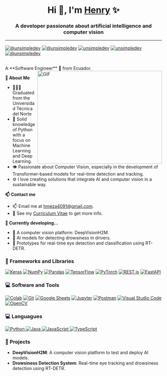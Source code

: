 <h1 align="center">
  Hi 👋, I'm
  <a href="https://100rabhcsmc.github.io/Me.io/" target="blank"> Henry</a> ✨
</h1>
<h3 align="center">
  A developer passionate about artificial intelligence and computer vision
</h3>
<hr />
<!-- <a target="_blank" align="center">
  <img align="right" top="500" height="300" width="400" alt="GIF" src="https://media.giphy.com/media/v1.Y2lkPTc5MGI3NjExaDZxZGt6bnZuOGxmcjd3YmlqOG42ZjRoNWw3c2Q3MWxnYnJqaXY4cSZlcD12MV9pbnRlcm5hbF9naWZfYnlfaWQmY3Q9Zw/qgQUggAC3Pfv687qPC/giphy.gif">
</a> -->
<p align="left">
  <a href="https://www.youtube.com/@DeepVisionH2M" target="blank"><img align="center" src="https://img.shields.io/badge/YouTube-FF0000?style=for-the-badge&logo=youtube&logoColor=white" alt="@unsimpledev"  /></a>
<a href="# target="blank"><img align="center" src="https://img.shields.io/badge/TikTok-000000?style=for-the-badge&logo=tiktok&logoColor=white" alt="@unsimpledev" /></a>
<a href="#" target="blank"><img align="center" src="https://img.shields.io/badge/LinkedIn-0077B5?style=for-the-badge&logo=linkedin&logoColor=white" alt="unsimpledev"/></a>
<a href="3" target="blank"><img align="center" src="https://img.shields.io/badge/Facebook-1877F2?style=for-the-badge&logo=facebook&logoColor=white" alt="unsimpledev"  /></a>
<a href = "mailto:hmeza4091@gmail.com" target="blank"><img align="center" src="https://img.shields.io/badge/Gmail-D14836?style=for-the-badge&logo=gmail&logoColor=white" alt="@unsimpledev"  /></a>
  </p>
<br>
A **Software Engineer** 🚀 from Ecuador.
 <!-- Currently, I'm a Community Team Member 🙍🏽‍♂️ [@CallmeMehdi](https://github.com/CallmeMehdi), Kaggler 👨🏽‍💻 [@Kaggle](https://www.kaggle.com/mehdimabrouki), and an Artificial Intelligence intern 👨🏽‍💼.  -->

  <img align="right" top="500" height="300" width="400" alt="GIF"  src="https://media.giphy.com/media/v1.Y2lkPTc5MGI3NjExaDZxZGt6bnZuOGxmcjd3YmlqOG42ZjRoNWw3c2Q3MWxnYnJqaXY4cSZlcD12MV9pbnRlcm5hbF9naWZfYnlfaWQmY3Q9Zw/qgQUggAC3Pfv687qPC/giphy.gif" />

**🧠 About Me**

- 👨🏽‍🎓 Graduated from the Universidad Técnica del Norte
- 🐍 Solid knowledge of Python with a focus on Machine Learning and Deep Learning.
- 👁️ Passionate about Computer Vision, especially in the development of Transformer-based models for real-time detection and tracking.
- ⚙️ I love creating solutions that integrate AI and computer vision in a sustainable way.

**📫 Contact me**

- 📫 Email me at [hmeza4091@gmail.com](mailto:hmeza4091@gmail.com).
- 📝 See my [Curriculum Vitae](https://drive.google.com/file/d/1PxlxLA6vGXslYmwybcA_dlr4uQhq-tkm/view?usp=sharing) to get more info.

**🌱 Currently developing…**

- 🚧 A computer vision platform: DeepVisionH2M.
- 🤖 AI models for detecting drowsiness in drivers.
- 🧪 Prototypes for real-time eye detection and classification using RT-DETR.

<h3>🧰 Frameworks and Libraries</h3>
<p>
    <a href="https://github.com/Bouaskaoun"><img alt="Keras" src="https://img.shields.io/badge/Keras%20-%23D00000.svg?logo=Keras&logoColor=white"></a>
    <a href="https://github.com/Bouaskaoun"><img alt="NumPy" src="https://img.shields.io/badge/Numpy%20-%23013243.svg?logo=numpy&logoColor=white"></a>
    <a href="https://github.com/Bouaskaoun"><img alt="Pandas" src="https://img.shields.io/badge/Pandas%20-%23150458.svg?logo=pandas&logoColor=white"></a>
    <a href="https://github.com/Bouaskaoun"><img alt="TensorFlow" src="https://img.shields.io/badge/TensorFlow%20-%23FF6F00.svg?logo=TensorFlow&logoColor=white"></a>
    <a href="https://pytorch.org/" target="_blank"><img alt="PyTorch" src="https://img.shields.io/badge/PyTorch-%23EE4C2C.svg?logo=PyTorch&logoColor=white"></a>
    <a href="https://github.com/typicode/rest.js" target="_blank"><img alt="REST.js" src="https://img.shields.io/badge/REST.js-000000?style=flat&logo=javascript&logoColor=white"></a>
    <a href="https://fastapi.tiangolo.com/" target="_blank"><img alt="FastAPI" src="https://img.shields.io/badge/FastAPI-005571?logo=fastapi&logoColor=white"></a>
</p>
<h3>💻 Software and Tools</h3>

<p>
    <a href="https://github.com/Bouaskaoun"><img alt="Colab" src="https://img.shields.io/badge/Colab-00b56a.svg?logo=google-colab&logoColor=white"></a>
    <a href="https://github.com/Bouaskaoun"><img alt="Git" src="https://img.shields.io/badge/Git%20-%23F05033.svg?logo=git&logoColor=white"></a>
    <a href="https://github.com/Bouaskaoun"><img alt="Google Sheets" src="https://img.shields.io/badge/Google%20Sheets%20-%2334A853.svg?logo=google%20sheets&logoColor=white"></a>
    <a href="https://github.com/Bouaskaoun"><img alt="Jupyter" src="https://img.shields.io/badge/Jupyter%20-%23F37626.svg?logo=Jupyter&logoColor=white"></a>
    <a href="https://github.com/Bouaskaoun"><img alt="Postman" src="https://img.shields.io/badge/Postman-FF6C37?logo=postman&logoColor=white"></a>
    <a href="https://github.com/Bouaskaoun"><img alt="Visual Studio Code" src="https://img.shields.io/badge/Visual%20Studio%20Code-0078d7.svg?logo=visual-studio-code&logoColor=white"></a>
    <a href="https://www.opencv.org/" target="_blank"><img alt="OpenCV" src="https://img.shields.io/badge/OpenCV-5C3EE8?style=flat&logo=opencv&logoColor=white">
</a>
</p>
<h3>💻 Languagues</h3>
<p>
    <a href="https://github.com/Bouaskaoun">
    <img alt="Python" src="https://img.shields.io/badge/Python-%233776AB.svg?logo=python&logoColor=white">
</a>
<a href="https://github.com/Bouaskaoun">
    <img alt="Java" src="https://img.shields.io/badge/Java-%23ED8B00.svg?logo=java&logoColor=white">
</a>
<a href="https://github.com/Bouaskaoun">
    <img alt="JavaScript" src="https://img.shields.io/badge/JavaScript-%23F7DF1E.svg?logo=javascript&logoColor=black">
</a>
<a href="https://github.com/Bouaskaoun">
    <img alt="TypeScript" src="https://img.shields.io/badge/TypeScript-%23007ACC.svg?logo=typescript&logoColor=white">
</a>
</p>
<div id="proyectos">

<h3>🚀 Projects</h3>
<ul>
  <li><strong>DeepVisionH2M</strong>: A computer vision platform to test and deploy AI models.</li>
  <li><strong>Drowsiness Detection System</strong>: Real-time eye tracking and drowsiness detection using RT-DETR.</li>
</ul>



 
